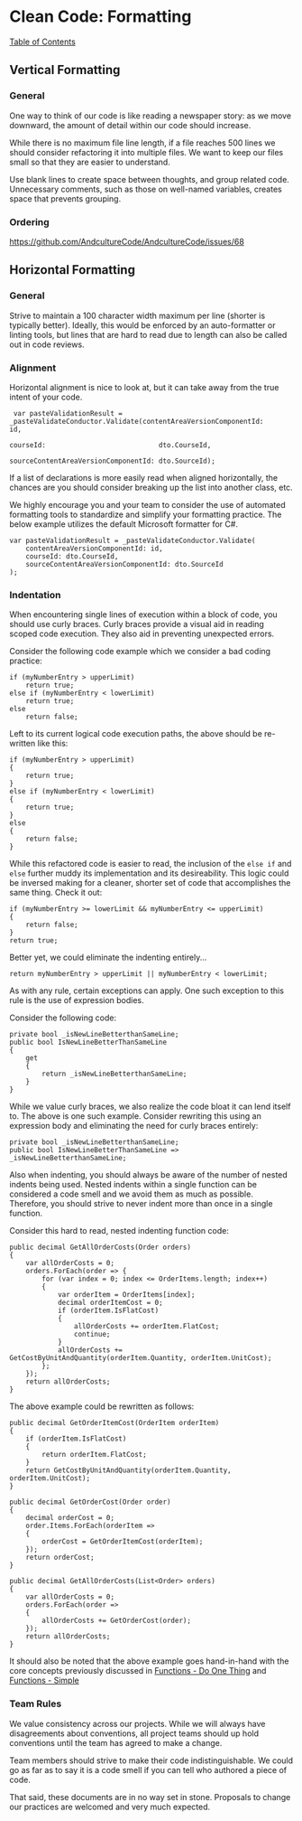 # Clean Code: Formatting

[Table of Contents](../CLEAN-CODE.md)

## Vertical Formatting

### General

One way to think of our code is like reading a newspaper story: as we move downward, the amount of detail within our code should increase.

While there is no maximum file line length, if a file reaches 500 lines we should consider refactoring it into multiple files.
We want to keep our files small so that they are easier to understand.

Use blank lines to create space between thoughts, and group related code.
Unnecessary comments, such as those on well-named variables, creates space that prevents grouping.

### Ordering

https://github.com/AndcultureCode/AndcultureCode/issues/68

## Horizontal Formatting

### General

Strive to maintain a 100 character width maximum per line (shorter is typically better). Ideally,
this would be enforced by an auto-formatter or linting tools, but lines that are hard to read due to
length can also be called out in code reviews.

### Alignment

Horizontal alignment is nice to look at, but it can take away from the true intent of your code.

```CSharp
 var pasteValidationResult = _pasteValidateConductor.Validate(contentAreaVersionComponentId:       id,
                                                              courseId:                            dto.CourseId,
                                                              sourceContentAreaVersionComponentId: dto.SourceId);
```

If a list of declarations is more easily read when aligned horizontally, the chances are you should consider breaking up the list into another class, etc.

We highly encourage you and your team to consider the use of automated formatting tools to standardize and simplify your formatting practice. The below example utilizes the default Microsoft formatter for C#.

```CSharp
var pasteValidationResult = _pasteValidateConductor.Validate(
    contentAreaVersionComponentId: id,
    courseId: dto.CourseId,
    sourceContentAreaVersionComponentId: dto.SourceId
);
```

### Indentation

When encountering single lines of execution within a block of code, you should use curly braces.  Curly braces provide a visual aid in reading scoped code execution.  They also aid in preventing unexpected errors.

Consider the following code example which we consider a bad coding practice:
```CSharp
if (myNumberEntry > upperLimit)
    return true;
else if (myNumberEntry < lowerLimit)
    return true;
else
    return false;
```

Left to its current logical code execution paths, the above should be re-written like this:
```CSharp
if (myNumberEntry > upperLimit)
{
    return true;
}
else if (myNumberEntry < lowerLimit)
{
    return true;
}
else
{
    return false;
}
```

While this refactored code is easier to read, the inclusion of the `else if` and `else` further muddy its implementation and its desireability.  This logic could be inversed making for a cleaner, shorter set of code that accomplishes the same thing.  Check it out:
```CSharp
if (myNumberEntry >= lowerLimit && myNumberEntry <= upperLimit)
{
    return false;
}
return true;
```

Better yet, we could eliminate the indenting entirely...
```CSharp
return myNumberEntry > upperLimit || myNumberEntry < lowerLimit;
```

As with any rule, certain exceptions can apply.  One such exception to this rule is the use of expression bodies.

Consider the following code:
```CSharp
private bool _isNewLineBetterthanSameLine;
public bool IsNewLineBetterThanSameLine
{
    get
    {
        return _isNewLineBetterthanSameLine;
    }
}
```

While we value curly braces, we also realize the code bloat it can lend itself to.  The above is one such example.  Consider rewriting this using an expression body and eliminating the need for curly braces entirely:
```CSharp
private bool _isNewLineBetterthanSameLine;
public bool IsNewLineBetterThanSameLine => _isNewLineBetterthanSameLine;
```

Also when indenting, you should always be aware of the number of nested indents being used. Nested indents within a single function can be considered a code smell and we avoid them as much as possible.  Therefore, you should strive to never indent more than once in a single function.

Consider this hard to read, nested indenting function code:
```CSharp
public decimal GetAllOrderCosts(Order orders)
{
    var allOrderCosts = 0;
    orders.ForEach(order => {
        for (var index = 0; index <= OrderItems.length; index++)
        {
            var orderItem = OrderItems[index];
            decimal orderItemCost = 0;
            if (orderItem.IsFlatCost)
            {
                allOrderCosts += orderItem.FlatCost;
                continue;
            }
            allOrderCosts += GetCostByUnitAndQuantity(orderItem.Quantity, orderItem.UnitCost);
        };
    });
    return allOrderCosts;
}
```

The above example could be rewritten as follows:
```CSharp
public decimal GetOrderItemCost(OrderItem orderItem)
{
    if (orderItem.IsFlatCost)
    {
        return orderItem.FlatCost;
    }
    return GetCostByUnitAndQuantity(orderItem.Quantity, orderItem.UnitCost);
}

public decimal GetOrderCost(Order order)
{
    decimal orderCost = 0;
    order.Items.ForEach(orderItem =>
    {
        orderCost = GetOrderItemCost(orderItem);
    });
    return orderCost;
}

public decimal GetAllOrderCosts(List<Order> orders)
{
    var allOrderCosts = 0;
    orders.ForEach(order =>
    {
        allOrderCosts += GetOrderCost(order);
    });
    return allOrderCosts;
}
```

It should also be noted that the above example goes hand-in-hand with the core concepts previously discussed in [Functions - Do One Thing](https://github.com/AndcultureCode/AndcultureCode/blob/main/clean-code/FUNCTIONS.md#do-one-thing) and [Functions - Simple](https://github.com/AndcultureCode/AndcultureCode/blob/main/clean-code/FUNCTIONS.md#do-one-thing)

### Team Rules

We value consistency across our projects. While we will always have disagreements about
conventions, all project teams should up hold conventions until the team has agreed to make a change.

Team members should strive to make their code indistinguishable. We could go as far as to say it is a
code smell if you can tell who authored a piece of code.

That said, these documents are in no way set in stone. Proposals to change our practices are welcomed
and very much expected.
